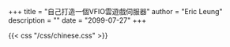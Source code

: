 +++
title = "自己打造一個VFIO雲遊戲伺服器"
author = "Eric Leung"
description = ""
date = "2099-07-27"
+++

{{< css "/css/chinese.css" >}}
